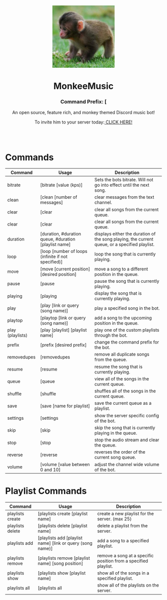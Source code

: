 <p align="center">
    <img src="monk.png" alt="Monkey Picture" width="200" height="200">
  </a>
</p>

<h1 align="center">MonkeeMusic</h1>
<h3 align="center">Command Prefix: [</h3>
<p align="center">An open source, feature rich, and monkey themed Discord music bot!</p>
<p align="center">To invite him to your server today:<a href="https://discord.com/api/oauth2/authorize?client_id=786887384620859392&permissions=8&scope=bot"> CLICK HERE!</a> </p>
<br>
<br>

# Commands

| Command | Usage | Description |
| ------- | ---------- | ----------- |
| bitrate | \[bitrate [value (kps)] | Sets the bots bitrate. Will not go into effect until the next song. |
| clean | \[clean [number of messages] | clear messages from the text channel. |
| clear | \[clear | clear all songs from the current queue. |
| clear | \[clear | clear all songs from the current queue. |
| duration | \[duration, #duration queue, #duration [playlist name] | displays either the duration of the song playing, the current queue, or a specified playlist. |
| loop | \[loop [number of loops (infinite if not specified)] | loop the song that is currently playing. |
| move | \[move [current position] [desired position] | move a song to a different position in the queue. |
| pause | \[pause | pause the song that is currently playing. |
| playing | \[playing | display the song that is currently playing. |
| play | \[play [link or query (song name)] | play a specified song in the bot. |
| playtop | \[playtop [link or query (song name)] | add a song to the upcoming position in the queue. |
| play (playlists) | \[play [playlist] [playlist name] | play one of the custom playlists through the bot. |
| prefix | \[prefix [desired prefix] | change the command prefix for the bot. |
| removedupes | \[removedupes | remove all duplicate songs from the queue. |
| resume | \[resume | resume the song that is currently playing. |
| queue | \[queue | view all of the songs in the current queue. |
| shuffle | \[shuffle | shuffles all of the songs in the current queue. |
| save | \[save [name for playlist] | save the current queue as a playlist. |
| settings | \[settings | show the server specific config of the bot. |
| skip | \[skip | skip the song that is currently playing in the queue. |
| stop | \[stop | stop the audio stream and clear the queue. |
| reverse | \[reverse | reverses the order of the current song queue. |
| volume | \[volume [value between 0 and 10] | adjust the channel wide volume of the bot. |

# Playlist Commands

| Command | Usage | Description |
| ------- | ---------- | ----------- |
| playlists create | \[playlists create [playlist name] | create a new playlist for the server. (max 25) |
| playlists delete | \[playlists delete [playlist name] | delete a playlist from the server. |
| playlists add | \[playlists add [playlist name] [link or query (song name)] | add a song to a specified playlist. |
| playlists remove | \[playlists remove [playlist name] [song position] | remove a song at a specific position from a specified playlist. |
| playlists show | \[playlists show [playlist name] | show all of the songs in a specified playlist. |
| playlists all | \[playlists all | show all of the playlists on the server. |
